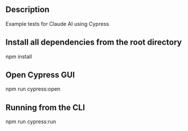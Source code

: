 ## Description
Example tests for Claude AI using Cypress

## Install all dependencies from the root directory
npm install

## Open Cypress GUI
npm run cypress:open

## Running from the CLI
npm run cypress:run